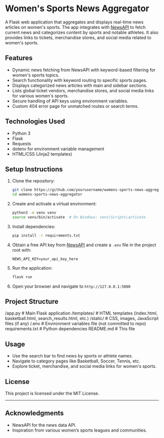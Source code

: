 # Women's Sports News Aggregator

A Flask web application that aggregates and displays real-time news articles on women's sports. The app integrates with [NewsAPI](https://newsapi.org/) to fetch current news and categorizes content by sports and notable athletes. It also provides links to tickets, merchandise stores, and social media related to women's sports.

## Features

- Dynamic news fetching from NewsAPI with keyword-based filtering for women's sports topics.
- Search functionality with keyword routing to specific sports pages.
- Displays categorized news articles with main and sidebar sections.
- Lists global ticket vendors, merchandise stores, and social media links for various women's sports.
- Secure handling of API keys using environment variables.
- Custom 404 error page for unmatched routes or search terms.

## Technologies Used

- Python 3
- Flask
- Requests
- dotenv for environment variable management
- HTML/CSS (Jinja2 templates)

## Setup Instructions

1. Clone the repository:
    ```bash
    git clone https://github.com/yourusername/womens-sports-news-aggregator.git
    cd womens-sports-news-aggregator
    ```

2. Create and activate a virtual environment:
    ```bash
    python3 -m venv venv
    source venv/bin/activate  # On Windows: venv\Scripts\activate
    ```

3. Install dependencies:
    ```bash
    pip install -r requirements.txt
    ```

4. Obtain a free API key from [NewsAPI](https://newsapi.org/) and create a `.env` file in the project root with:
    ```
    NEWS_API_KEY=your_api_key_here
    ```

5. Run the application:
    ```bash
    flask run
    ```

6. Open your browser and navigate to `http://127.0.0.1:5000`

## Project Structure
/app.py           # Main Flask application
/templates/       # HTML templates (index.html, basketball.html, search_results.html, etc.)
/static/          # CSS, images, JavaScript files (if any)
/.env             # Environment variables file (not committed to repo)
requirements.txt  # Python dependencies
README.md         # This file


## Usage

- Use the search bar to find news by sports or athlete names.
- Navigate to category pages like Basketball, Soccer, Tennis, etc.
- Explore ticket, merchandise, and social media links for women's sports.

## License

This project is licensed under the MIT License.

---


## Acknowledgments 
- NewsAPI for the news data API.
- Inspiration from various women’s sports leagues and communities.